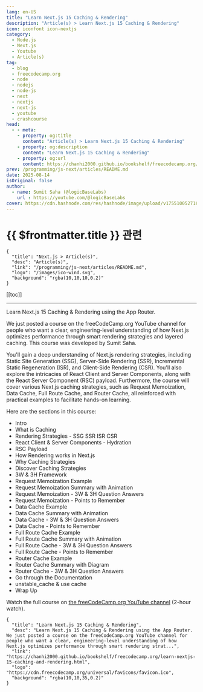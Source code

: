 ```yaml
---
lang: en-US
title: "Learn Next.js 15 Caching & Rendering"
description: "Article(s) > Learn Next.js 15 Caching & Rendering"
icon: iconfont icon-nextjs
category:
  - Node.js
  - Next.js
  - Youtube
  - Article(s)
tag:
  - blog
  - freecodecamp.org
  - node
  - nodejs
  - node-js
  - next
  - nextjs
  - next-js
  - youtube
  - crashcourse
head:
  - - meta:
    - property: og:title
      content: "Article(s) > Learn Next.js 15 Caching & Rendering"
    - property: og:description
      content: "Learn Next.js 15 Caching & Rendering"
    - property: og:url
      content: https://chanhi2000.github.io/bookshelf/freecodecamp.org/learn-nextjs-15-caching-and-rendering.html
prev: /programming/js-next/articles/README.md
date: 2025-08-14
isOriginal: false
author:
  - name: Sumit Saha (@logicBaseLabs)
    url : https://youtube.com/@logicBaseLabs
cover: https://cdn.hashnode.com/res/hashnode/image/upload/v1755100527163/bc71b3bd-1bfc-45c2-a0f5-78e57aed8dd3.png
---
```


# {{ $frontmatter.title }} 관련

```component VPCard
{
  "title": "Next.js > Article(s)",
  "desc": "Article(s)",
  "link": "/programming/js-next/articles/README.md",
  "logo": "/images/ico-wind.svg",
  "background": "rgba(10,10,10,0.2)"
}
```

[[toc]]

---

<SiteInfo
  name="Learn Next.js 15 Caching & Rendering"
  desc="Learn Next.js 15 Caching & Rendering using the App Router. We just posted a course on the freeCodeCamp.org YouTube channel for people who want a clear, engineering-level understanding of how Next.js optimizes performance through smart rendering strat..."
  url="https://freecodecamp.org/news/learn-nextjs-15-caching-and-rendering"
  logo="https://cdn.freecodecamp.org/universal/favicons/favicon.ico"
  preview="https://cdn.hashnode.com/res/hashnode/image/upload/v1755100527163/bc71b3bd-1bfc-45c2-a0f5-78e57aed8dd3.png"/>

Learn Next.js 15 Caching & Rendering using the App Router.

We just posted a course on the freeCodeCamp.org YouTube channel for people who want a clear, engineering-level understanding of how Next.js optimizes performance through smart rendering strategies and layered caching. This course was developed by Sumit Saha.

You'll gain a deep understanding of Next.js rendering strategies, including Static Site Generation (SSG), Server-Side Rendering (SSR), Incremental Static Regeneration (ISR), and Client-Side Rendering (CSR). You'll also explore the intricacies of React Client and Server Components, along with the React Server Component (RSC) payload. Furthermore, the course will cover various Next.js caching strategies, such as Request Memoization, Data Cache, Full Route Cache, and Router Cache, all reinforced with practical examples to facilitate hands-on learning.

Here are the sections in this course:

- Intro
- What is Caching
- Rendering Strategies - SSG SSR ISR CSR
- React Client & Server Components - Hydration
- RSC Payload
- How Rendering works in Next.js
- Why Caching Strategies
- Discover Caching Strategies
- 3W & 3H Framework
- Request Memoization Example
- Request Memoization Summary with Animation
- Request Memoization - 3W & 3H Question Answers
- Request Memoization - Points to Remember
- Data Cache Example
- Data Cache Summary with Animation
- Data Cache - 3W & 3H Question Answers
- Data Cache - Points to Remember
- Full Route Cache Example
- Full Route Cache Summary with Animation
- Full Route Cache - 3W & 3H Question Answers
- Full Route Cache - Points to Remember
- Router Cache Example
- Router Cache Summary with Diagram
- Router Cache - 3W & 3H Question Answers
- Go through the Documentation
- unstable_cache & use cache
- Wrap Up

Watch the full course on [<FontIcon icon="fa-brands fa-youtube"/>the freeCodeCamp.org YouTube channel](https://youtu.be/qYk_BqGHXEg) (2-hour watch).

<VidStack src="youtube/qYk_BqGHXEg" />

<!-- TODO: add ARTICLE CARD -->
```component VPCard
{
  "title": "Learn Next.js 15 Caching & Rendering",
  "desc": "Learn Next.js 15 Caching & Rendering using the App Router. We just posted a course on the freeCodeCamp.org YouTube channel for people who want a clear, engineering-level understanding of how Next.js optimizes performance through smart rendering strat...",
  "link": "https://chanhi2000.github.io/bookshelf/freecodecamp.org/learn-nextjs-15-caching-and-rendering.html",
  "logo": "https://cdn.freecodecamp.org/universal/favicons/favicon.ico",
  "background": "rgba(10,10,35,0.2)"
}
```
